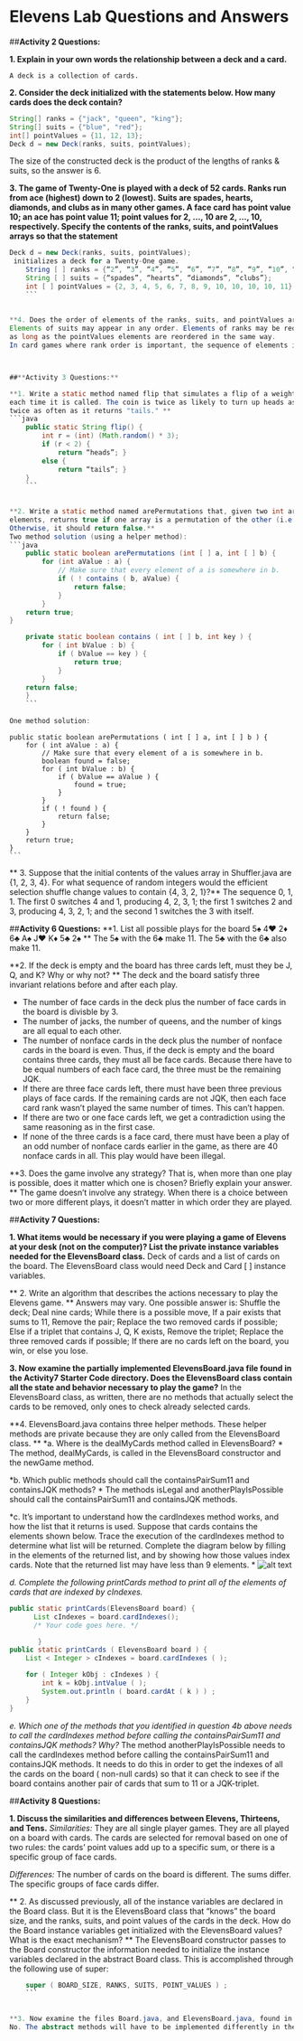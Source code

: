 # Elevens Lab Questions and Answers

##**Activity 2 Questions:**

**1. Explain in your own words the relationship between a deck and a card.**
   
    A deck is a collection of cards.
    
    
**2. Consider the deck initialized with the statements below. How many cards does the deck contain?**
```java
String[] ranks = {"jack", "queen", "king"}; 
String[] suits = {"blue", "red"}; 
int[] pointValues = {11, 12, 13}; 
Deck d = new Deck(ranks, suits, pointValues); 
```
The size of the constructed deck is the product of the lengths of ranks & suits, so the answer is 6.


**3. The game of Twenty-One is played with a deck of 52 cards. Ranks run from ace (highest) down to 2 (lowest).
Suits are spades, hearts, diamonds, and clubs as in many other games. 
A face card has point value 10; an ace has point value 11; point values for 2, …, 10 are 2, …, 10, respectively.
Specify the contents of the ranks, suits, and pointValues arrays so that the statement**
```java
Deck d = new Deck(ranks, suits, pointValues);
 initializes a deck for a Twenty-One game. 
	String [ ] ranks = {“2”, “3”, “4”, “5”, “6”, “7”, “8”, “9”, “10”, “jack”, “queen”, “king”, “ace”};
	String [ ] suits = {“spades”, “hearts”, “diamonds”, “clubs”};
	int [ ] pointValues = {2, 3, 4, 5, 6, 7, 8, 9, 10, 10, 10, 10, 11};
	```
	
	
**4. Does the order of elements of the ranks, suits, and pointValues arrays matter? **
Elements of suits may appear in any order. Elements of ranks may be reordered, as ranks are not ordered in Elevens,
as long as the pointValues elements are reordered in the same way. 
In card games where rank order is important, the sequence of elements in the ranks variable should be “in order.”



##**Activity 3 Questions:**

**1. Write a static method named flip that simulates a flip of a weighted coin by returning either "heads" or "tails" 
each time it is called. The coin is twice as likely to turn up heads as tails. Thus, flip should return "heads" about 
twice as often as it returns "tails." **
```java
	public static String flip() {
		int r = (int) (Math.random() * 3);
		if (r < 2) {
			return “heads”; }
		else {
			return “tails”; }
	}
	```
	
	
**2. Write a static method named arePermutations that, given two int arrays of the same length but with no duplicate 
elements, returns true if one array is a permutation of the other (i.e., the arrays differ only in how their contents are arranged).
Otherwise, it should return false.**
Two method solution (using a helper method):
```java
	public static boolean arePermutations (int [ ] a, int [ ] b) {
		for (int aValue : a) {
			// Make sure that every element of a is somewhere in b.
			if ( ! contains ( b, aValue) {
				return false;
			}
		}
	return true;
}

	private static boolean contains ( int [ ] b, int key ) {
		for ( int bValue : b) {
			if ( bValue == key ) {
				return true;
			}
		}
	return false;
	}
	```
	
One method solution:
```
	public static boolean arePermutations ( int [ ] a, int [ ] b ) {
		for ( int aValue : a) {
			// Make sure that every element of a is somewhere in b.
			boolean found = false;
			for ( int bValue : b) {
				if ( bValue == aValue ) {
					found = true;
				}
			}
			if ( ! found ) {
				return false;
			}
		}
		return true;
	}
	```


** 3. Suppose that the initial contents of the values array in Shuffler.java are {1, 2, 3, 4}. For what sequence of random integers
would the efficient selection shuffle change values to contain {4, 3, 2, 1}?**
The sequence 0, 1, 1. The first 0 switches 4 and 1, producing 4, 2, 3, 1; the first 1 switches 2 and 3, producing 4, 3, 2, 1; and
the second 1 switches the 3 with itself.


##**Activity 6 Questions:**
**1. List all possible plays for the board 5♠ 4♥ 2♦ 6♣ A♠ J♥ K♦ 5♣ 2♠ **
The 5♠ with the 6♣ make 11. The 5♣ with the 6♣ also make 11.

**2. If the deck is empty and the board has three cards left, must they be J, Q, and K? Why or why not? **
The deck and the board satisfy three invariant relations before and after each play.
- The number of face cards in the deck plus the number of face cards in the board is divisble by 3.
- The number of jacks, the number of queens, and the number of kings are all equal to each other.
- The number of nonface cards in the deck plus the number of nonface cards in the board is even.
Thus, if the deck is empty and the board contains three cards, they must all be face cards. Because there have to be equal numbers of each face card, the three must be the remaining JQK.
- If there are three face cards left, there must have been three previous plays of face cards. If the remaining cards are not JQK, then each face card rank wasn’t played the same number of times. This can’t happen.
- If there are two or one face cards left, we get a contradiction using the same reasoning as in the first case.
- If none of the three cards is a face card, there must have been a play of an odd number of nonface cards earlier in the game, as there are 40 nonface cards in all. This play would have been illegal.


**3. Does the game involve any strategy? That is, when more than one play is possible, does it matter which one is chosen?
Briefly explain your answer. **
The game doesn’t involve any strategy. When there is a choice between two or more different plays, it doesn’t matter in which order they are played.


##**Activity 7 Questions:**

**1. What items would be necessary if you were playing a game of Elevens at your desk (not on the computer)? 
List the private instance variables needed for the ElevensBoard class.**
Deck of cards and a list of cards on the board. The ElevensBoard class would need Deck and Card [ ] instance variables.


** 2. Write an algorithm that describes the actions necessary to play the Elevens game. **
Answers may vary. One possible answer is:
	Shuffle the deck;
	Deal nine cards;
	While there is a possible move, 
		If a pair exists that sums to 11,
			Remove the pair;
			Replace the two removed cards if possible;
		Else if a triplet that contains J, Q, K exists,
			Remove the triplet;
			Replace the three removed cards if possible;
	If there are no cards left on the board, you win, or else you lose.


**3. Now examine the partially implemented ElevensBoard.java file found in the Activity7 Starter Code directory. 
Does the ElevensBoard class contain all the state and behavior necessary to play the game?**
In the ElevensBoard class, as written, there are no methods that actually select the cards to be removed, only ones to check 
already selected cards.


**4. ElevensBoard.java contains three helper methods. These helper methods are private because they are only called from the ElevensBoard class. **
*a. Where is the dealMyCards method called in ElevensBoard? *
The method, dealMyCards, is called in the ElevensBoard constructor and the newGame method.

*b. Which public methods should call the containsPairSum11 and containsJQK methods? *
The methods isLegal and anotherPlayIsPossible should call the containsPairSum11 and containsJQK methods.

*c. It’s important to understand how the cardIndexes method works, and how the list that it returns is used. Suppose that cards contains the elements shown below. Trace the execution of the cardIndexes method to determine what list will be returned. Complete the diagram below by filling in the elements of the returned list, and by showing how those values index cards. Note that the returned list may have less than 9 elements. *
![alt text](https://github.com/adam-p/markdown-here/raw/master/src/common/images/icon48.png "Logo Title Text 1")


*d. Complete the following printCards method to print all of the elements of cards that are indexed by cIndexes.*
```java
public static printCards(ElevensBoard board) {
      List cIndexes = board.cardIndexes(); 
      /* Your code goes here. */

       } 
public static printCards ( ElevensBoard board ) {
	List < Integer > cIndexes = board.cardIndexes ( );

	for ( Integer kObj : cIndexes ) {
		int k = kObj.intValue ( );
		System.out.println ( board.cardAt ( k ) ) ;
	}
}
```

*e. Which one of the methods that you identified in question 4b above needs to call the cardIndexes method before calling the containsPairSum11 and containsJQK methods? Why?*
The method anotherPlayIsPossible needs to call the cardIndexes method before calling the containsPairSum11 and containsJQK methods. It needs to do this in order to get the indexes of all the cards on the board ( non-null cards) so that it can check to see if the board contains another pair of cards that sum to 11 or a JQK-triplet.


##**Activity 8 Questions:**

**1. Discuss the similarities and differences between Elevens, Thirteens, and Tens.**
_Similarities:_
They are all single player games.
They are all played on a board with cards.
The cards are selected for removal based on one of two rules: the cards’ point values add up to a specific sum, or there is a specific group of face cards.

_Differences:_
The number of cards on the board is different.
The sums differ.
The specific groups of face cards differ.


** 2. As discussed previously, all of the instance variables are declared in the Board class. But it is the ElevensBoard class that “knows” the board size, and the ranks, suits, and point values of the cards in the deck. How do the Board instance variables get initialized with the ElevensBoard values? What is the exact mechanism? **
The ElevensBoard constructor passes to the Board constructor the information needed to initialize the instance variables declared in the abstract Board class. This is accomplished through the following use of super:
```java
	super ( BOARD_SIZE, RANKS, SUITS, POINT_VALUES ) ;
	```
	
	
**3. Now examine the files Board.java, and ElevensBoard.java, found in the Activity8 Starter Code directory. Identify the abstract methods in Board.java. See how these methods are implemented in ElevensBoard. Do they cover all the differences between Elevens, Thirteens, and Tens as discussed in question 1? Why or why not?**
No. The abstract methods will have to be implemented differently in the Tens and Thirteens games and will need different private helper methods to accomplish their tasks.
